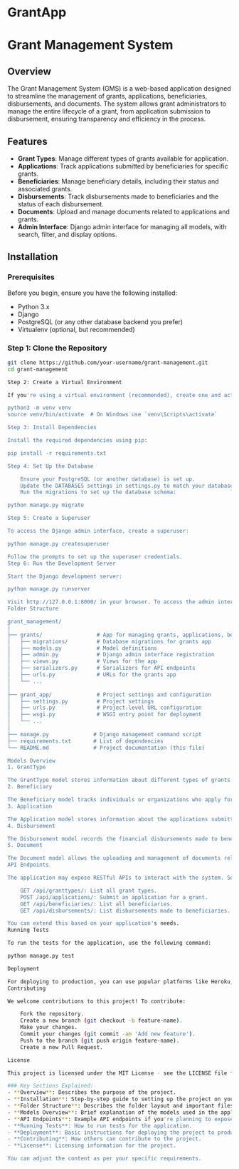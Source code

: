 # GrantApp
# Grant Management System

## Overview

The Grant Management System (GMS) is a web-based application designed to streamline the management of grants, applications, beneficiaries, disbursements, and documents. The system allows grant administrators to manage the entire lifecycle of a grant, from application submission to disbursement, ensuring transparency and efficiency in the process.

## Features

- **Grant Types**: Manage different types of grants available for application.
- **Applications**: Track applications submitted by beneficiaries for specific grants.
- **Beneficiaries**: Manage beneficiary details, including their status and associated grants.
- **Disbursements**: Track disbursements made to beneficiaries and the status of each disbursement.
- **Documents**: Upload and manage documents related to applications and grants.
- **Admin Interface**: Django admin interface for managing all models, with search, filter, and display options.

## Installation

### Prerequisites

Before you begin, ensure you have the following installed:

- Python 3.x
- Django
- PostgreSQL (or any other database backend you prefer)
- Virtualenv (optional, but recommended)

### Step 1: Clone the Repository

```bash
git clone https://github.com/your-username/grant-management.git
cd grant-management

Step 2: Create a Virtual Environment

If you're using a virtual environment (recommended), create one and activate it:

python3 -m venv venv
source venv/bin/activate  # On Windows use `venv\Scripts\activate`

Step 3: Install Dependencies

Install the required dependencies using pip:

pip install -r requirements.txt

Step 4: Set Up the Database

    Ensure your PostgreSQL (or another database) is set up.
    Update the DATABASES settings in settings.py to match your database configuration.
    Run the migrations to set up the database schema:

python manage.py migrate

Step 5: Create a Superuser

To access the Django admin interface, create a superuser:

python manage.py createsuperuser

Follow the prompts to set up the superuser credentials.
Step 6: Run the Development Server

Start the Django development server:

python manage.py runserver

Visit http://127.0.0.1:8000/ in your browser. To access the admin interface, go to http://127.0.0.1:8000/admin/
Folder Structure

grant_management/
│
├── grants/                 # App for managing grants, applications, beneficiaries, etc.
│   ├── migrations/         # Database migrations for grants app
│   ├── models.py           # Model definitions
│   ├── admin.py            # Django admin interface registration
│   ├── views.py            # Views for the app
│   ├── serializers.py      # Serializers for API endpoints
│   ├── urls.py             # URLs for the grants app
│   └── ...
│
├── grant_app/              # Project settings and configuration
│   ├── settings.py         # Project settings
│   ├── urls.py             # Project-level URL configuration
│   ├── wsgi.py             # WSGI entry point for deployment
│   └── ...
│
├── manage.py              # Django management command script
├── requirements.txt       # List of dependencies
└── README.md              # Project documentation (this file)

Models Overview
1. GrantType

The GrantType model stores information about different types of grants available for application.
2. Beneficiary

The Beneficiary model tracks individuals or organizations who apply for grants.
3. Application

The Application model stores information about the applications submitted by beneficiaries for specific grants.
4. Disbursement

The Disbursement model records the financial disbursements made to beneficiaries upon approval of their application.
5. Document

The Document model allows the uploading and management of documents related to the application and grant process.
API Endpoints

The application may expose RESTful APIs to interact with the system. Some basic endpoints may include:

    GET /api/granttypes/: List all grant types.
    POST /api/applications/: Submit an application for a grant.
    GET /api/beneficiaries/: List all beneficiaries.
    GET /api/disbursements/: List disbursements made to beneficiaries.

You can extend this based on your application's needs.
Running Tests

To run the tests for the application, use the following command:

python manage.py test

Deployment

For deploying to production, you can use popular platforms like Heroku, DigitalOcean, or AWS. Ensure that you have configured the environment settings (e.g., database, static files) accordingly.
Contributing

We welcome contributions to this project! To contribute:

    Fork the repository.
    Create a new branch (git checkout -b feature-name).
    Make your changes.
    Commit your changes (git commit -am 'Add new feature').
    Push to the branch (git push origin feature-name).
    Create a new Pull Request.

License

This project is licensed under the MIT License - see the LICENSE file for details.

### Key Sections Explained:
- **Overview**: Describes the purpose of the project.
- **Installation**: Step-by-step guide to setting up the project on your local machine.
- **Folder Structure**: Describes the folder layout and important files.
- **Models Overview**: Brief explanation of the models used in the application.
- **API Endpoints**: Example API endpoints if you're planning to expose them.
- **Running Tests**: How to run tests for the application.
- **Deployment**: Basic instructions for deploying the project to production.
- **Contributing**: How others can contribute to the project.
- **License**: Licensing information for the project.

You can adjust the content as per your specific requirements.

